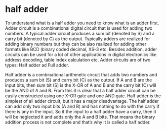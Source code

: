 # half adder

To understand what is a half adder you need to know what is an adder first. Adder circuit is a combinational digital circuit that is used for adding two numbers. A typical adder circuit produces a sum bit (denoted by S) and a carry bit (denoted by C) as the output. Typically adders are realized  for adding binary numbers but they can be also realized  for adding other formats like BCD (binary coded decimal, XS-3 etc. Besides addition, adder circuits can be used for a lot of other applications in digital electronics like address decoding, table index calculation etc. Adder circuits are of two types: Half adder ad Full adder.

Half adder is a combinational  arithmetic circuit that adds two numbers and produces a sum bit (S) and carry bit (C) as the output. If  A and B are the input bits, then sum bit (S) is the X-OR of A and B  and the carry bit (C) will be the AND of A and B. From this it is clear that a half adder circuit can be easily constructed using one X-OR gate and one AND gate. Half adder is the simplest of all adder circuit, but it has a major disadvantage.  The half adder can add only two input bits (A and B) and has nothing to do with the carry if there is any in the input. So if the input to a half adder have a carry, then it will be neglected it and adds only the A and B bits. That means the binary addition process is not complete and that’s why it is called a half adder.
